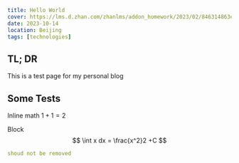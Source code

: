 ```yaml
title: Hello World
cover: https://lms.d.zhan.com/zhanlms/addon_homework/2023/02/846314863eaf7ae27fe2/kvblurred.png
date: 2023-10-14
location: Beijing
tags: [technologies]
```

## TL; DR

This is a test page for my personal blog

## Some Tests

Inline math $1+1=2$

Block
$$
\int x dx = \frac{x^2}2 +C
$$

```yaml
shoud not be removed
```

